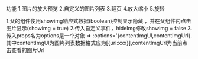 功能
1.图片的放大预览
2.自定义的图片列表
3.翻页
4.放大缩小
5.旋转

1.父的组件使用showimg响应式数据(boolean)控制显示隐藏 ，并在父组件内点击图片显示(showimg = true)
2.传入自定义事件，hideImg修改showimg = false
3.传入props名为options是一个对象 => :options='{contentImgUl,contentImgUrl}. 其中contentImgUl为图片列表数据格式应为[{url:xxx}],contentImgUrl为当前点击查看的图片Url

